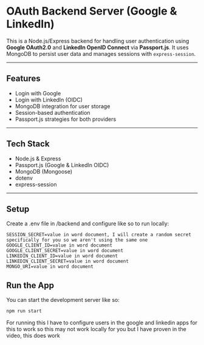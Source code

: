 # OAuth Backend Server (Google & LinkedIn)

This is a Node.js/Express backend for handling user authentication using **Google OAuth2.0** and **LinkedIn OpenID Connect** via **Passport.js**. It uses MongoDB to persist user data and manages sessions with `express-session`.

---

## Features

- Login with Google
- Login with LinkedIn (OIDC)
- MongoDB integration for user storage
- Session-based authentication
- Passport.js strategies for both providers

---

## Tech Stack

- Node.js & Express
- Passport.js (Google & LinkedIn OIDC)
- MongoDB (Mongoose)
- dotenv
- express-session

---

## Setup

Create a .env file in /backend and configure like so to run locally:

    SESSION_SECRET=value in word document, I will create a random secret specifically for you so we aren't using the same one
    GOOGLE_CLIENT_ID=value in word document
    GOOGLE_CLIENT_SECRET=value in word document
    LINKEDIN_CLIENT_ID=value in word document
    LINKEDIN_CLIENT_SECRET=value in word document
    MONGO_URI=value in word document

## Run the App

You can start the development server like so:
```bash
npm run start
```

For running this I have to configure users in the google and linkedin apps for this to work so this may not work locally for you but I have proven in the video, this does work

